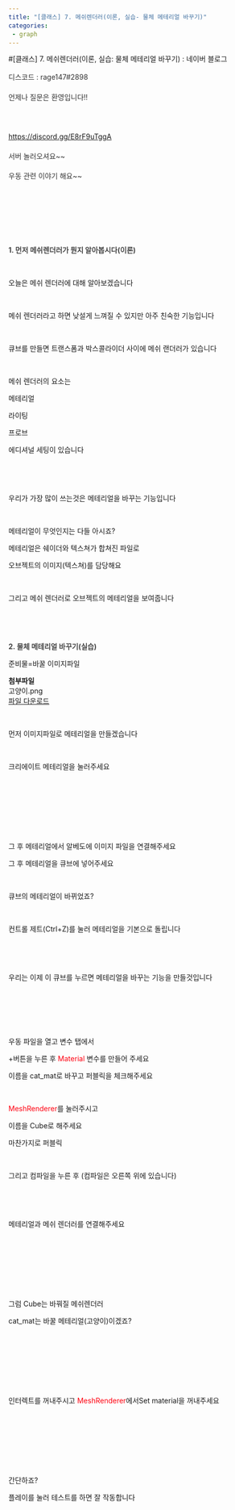 ```yaml
---
title: "[클래스] 7. 메쉬렌더러(이론, 실습- 물체 메테리얼 바꾸기)"
categories:
 - graph
---
```

#[클래스] 7. 메쉬렌더러(이론, 실습: 물체 메테리얼 바꾸기) : 네이버 블로그
<div class="wrap_rabbit pcol2 _param(1) _postViewArea222604964339" id="post-view222604964339">
<!-- Rabbit HTML --><div class="se-viewer se-theme-default" lang="ko-KR">
<!-- SE_DOC_HEADER_END -->
<div class="se-main-container">
<div class="se-component se-text se-l-default" id="SE-1b92cba2-12c3-4734-8e81-ede95ac182d8">
<div class="se-component-content">
<div class="se-section se-section-text se-l-default">
<div class="se-module se-module-text">
<!-- SE-TEXT { --><p class="se-text-paragraph se-text-paragraph-align-left" id="SE-026ed6e2-1025-41cc-bf18-c156fa68451b" style="line-height:1.8;"><span class="se-fs-fs15 se-ff-nanumgothic se-style-unset" id="SE-7ee25f3a-586a-49bc-91f3-8ead3bfbcf89" style="color:#333333;background-color:#ffffff;">디스코드 : rage147#2898</span></p><!-- } SE-TEXT --><!-- SE-TEXT { --><p class="se-text-paragraph se-text-paragraph-align-left" id="SE-714bac13-d2c5-4844-8515-8718148ae581" style="line-height:1.8;"><span class="se-fs-fs15 se-ff-nanumgothic se-style-unset" id="SE-3079d2f0-1765-4667-b3c0-a40b8f6f58fa" style="color:#333333;background-color:#ffffff;">언제나 질문은 환영입니다!!</span></p><!-- } SE-TEXT --><!-- SE-TEXT { --><p class="se-text-paragraph se-text-paragraph-align-left" id="SE-163aa24f-811b-4412-b7f7-34f2c73c32c4" style="line-height:1.8;"><span class="se-fs-fs15 se-ff-nanumgothic se-style-unset" id="SE-dd685475-84fd-4403-9a56-2fa0099cbf8d" style="color:#333333;background-color:#ffffff;">​</span></p><!-- } SE-TEXT --><!-- SE-TEXT { --><p class="se-text-paragraph se-text-paragraph-align-left" id="SE-f831c384-9a2d-4ca8-8cd3-bd06a78700b5" style="line-height:1.8;"><span class="se-fs-fs15 se-ff-nanumgothic se-style-unset" id="SE-fb396d85-4050-4e95-af86-3192042d6301" style="color:#608cba;background-color:#ffffff;"><a class="se-link" href="https://discord.gg/E8rF9uTggA" target="_blank"><u>https://discord.gg/E8rF9uTggA</u></a></span></p><!-- } SE-TEXT --><!-- SE-TEXT { --><p class="se-text-paragraph se-text-paragraph-align-left" id="SE-dfe38eee-a0ad-4ae0-b2c6-12566ce8575b" style="line-height:1.8;"><span class="se-fs-fs15 se-ff-nanumgothic se-style-unset" id="SE-3be981e0-d031-4152-bd78-b1a69f3fb74c" style="color:#333333;background-color:#ffffff;">서버 놀러오셔요~~</span></p><!-- } SE-TEXT --><!-- SE-TEXT { --><p class="se-text-paragraph se-text-paragraph-align-left" id="SE-8bcc14d8-0c2e-48ff-acac-b6bb04d09eb0" style="line-height:1.8;"><span class="se-fs-fs15 se-ff-nanumgothic se-style-unset" id="SE-db181ba3-4c0f-4665-8082-c978b70541da" style="color:#333333;background-color:#ffffff;">우동 관련 이야기 해요~~</span></p><!-- } SE-TEXT --><!-- SE-TEXT { --><p class="se-text-paragraph se-text-paragraph-align-left" id="SE-1a69d64b-dac3-4b17-800d-95972ff98c20" style="line-height:1.8;"><span class="se-fs-fs15 se-ff-nanumgothic se-style-unset" id="SE-707f7c2e-32a2-4364-8acd-b469d59d4fc8" style="color:#333333;">​</span></p><!-- } SE-TEXT --><!-- SE-TEXT { --><p class="se-text-paragraph se-text-paragraph-align-left" id="SE-55681369-f149-4fb2-9ec4-78313d1dff65" style="line-height:1.8;"><span class="se-fs-fs15 se-ff-nanumgothic se-style-unset" id="SE-d1890f6a-62f7-43ad-b0af-c5d723d9e9dd" style="color:#333333;">​</span></p><!-- } SE-TEXT --><!-- SE-TEXT { --><p class="se-text-paragraph se-text-paragraph-align-" id="SE-50a448f0-be25-4434-a3e0-3413028ef7c9" style=""><span class="se-fs- se-ff-" id="SE-71b1f38a-49a7-4ce0-888d-6d71cae93d2c" style="">​</span></p><!-- } SE-TEXT --><!-- SE-TEXT { --><p class="se-text-paragraph se-text-paragraph-align-" id="SE-4eba8ff9-1c66-4d32-a6f4-a43ac4a6089a" style=""><span class="se-fs-fs30 se-ff-nanumgothic se-style-unset" id="SE-e2661aec-2dfc-45e7-b3d0-c92f3bbcc888" style="color:#444444;background-color:#ffffff;"><b>1. 먼저 메쉬렌더러가 뭔지 알아봅시다(이론)</b></span></p><!-- } SE-TEXT --><!-- SE-TEXT { --><p class="se-text-paragraph se-text-paragraph-align-" id="SE-df519e35-d0ca-4fec-b1d6-cd39dfd6b7ed" style=""><span class="se-fs- se-ff-" id="SE-b38dbf21-a5d0-4d52-91e2-1e935d581897" style="">​</span></p><!-- } SE-TEXT --><!-- SE-TEXT { --><p class="se-text-paragraph se-text-paragraph-align-" id="SE-e38d15f3-eec4-4baa-8d5b-cc3cc215d3ae" style=""><span class="se-fs- se-ff-" id="SE-0cbd3209-86f1-4c52-b557-d829ef912b8d" style="">오늘은 메쉬 렌더러에 대해 알아보겠습니다</span></p><!-- } SE-TEXT --><!-- SE-TEXT { --><p class="se-text-paragraph se-text-paragraph-align-" id="SE-262bf3d8-1b06-4266-a021-e6a1e7cb8144" style=""><span class="se-fs- se-ff-" id="SE-95ff6fed-1738-4d5a-8fbd-7853207659e4" style="">​</span></p><!-- } SE-TEXT --><!-- SE-TEXT { --><p class="se-text-paragraph se-text-paragraph-align-" id="SE-99f9daff-cfbb-4880-9882-4e25616369bc" style=""><span class="se-fs- se-ff-" id="SE-6f672ded-f059-493d-bf23-de92b929fa79" style="">메쉬 렌더러라고 하면 낮설게 느껴질 수 있지만 아주 친숙한 기능입니다</span></p><!-- } SE-TEXT -->
</div>
</div>
</div>
</div> <div class="se-component se-image se-l-default" id="SE-838957e3-03ed-4fdd-86dc-5ba6b978c8a4">
<div class="se-component-content se-component-content-normal">
<div class="se-section se-section-image se-l-default se-section-align-" style="max-width:463px;">
<div class="se-module se-module-image" style="">
<a class="se-module-image-link __se_image_link __se_link" data-linkdata='{"id" : "SE-838957e3-03ed-4fdd-86dc-5ba6b978c8a4", "src" : "https://postfiles.pstatic.net/MjAyMTEyMjJfMTAx/MDAxNjQwMTY4NjkyNDUy.VJ_N2U1fiekRLe_Sub7eKKzZzNuQc9mwqb-jZ-CEpZUg.XUuzDNnpR51jTRC2gQSEX-osEPQ5HN8zEP04TIpSlncg.PNG.dls32208/image.png", "originalWidth" : "463", "originalHeight" : "618", "linkUse" : "false", "link" : ""}' data-linktype="img" href="#" onclick="return false;" style="">
<img alt="" class="se-image-resource" data-height="618" data-lazy-src="https://postfiles.pstatic.net/MjAyMTEyMjJfMTAx/MDAxNjQwMTY4NjkyNDUy.VJ_N2U1fiekRLe_Sub7eKKzZzNuQc9mwqb-jZ-CEpZUg.XUuzDNnpR51jTRC2gQSEX-osEPQ5HN8zEP04TIpSlncg.PNG.dls32208/image.png?type=w966" data-width="463" src="https://raw.githubusercontent.com/rage147-OwO/rage147-OwO.github.io/master/_images/images/2021-12-26-[클래스] 7. 메쉬렌더러(이론, 실습- 물체 메테리얼 바꾸기)/0.png">
</a>
</div>
</div>
</div>
</div>
<div class="se-component se-text se-l-default" id="SE-b9aac020-d290-4c0e-a2fb-50999cd856f5">
<div class="se-component-content">
<div class="se-section se-section-text se-l-default">
<div class="se-module se-module-text">
<!-- SE-TEXT { --><p class="se-text-paragraph se-text-paragraph-align-" id="SE-8c00db47-7a99-4c97-bc04-4688d0d2a09a" style=""><span class="se-fs- se-ff-" id="SE-87862a15-141e-4ee9-bb11-f4dd0d26fd4c" style="">큐브를 만들면 트랜스폼과 박스콜라이더 사이에 메쉬 랜더러가 있습니다</span></p><!-- } SE-TEXT --><!-- SE-TEXT { --><p class="se-text-paragraph se-text-paragraph-align-" id="SE-4e9095df-baea-4791-ad20-e83f3db7eb4f" style=""><span class="se-fs- se-ff-" id="SE-e349e7a7-5463-4c23-a5e8-9cd4b6497331" style="">​</span></p><!-- } SE-TEXT --><!-- SE-TEXT { --><p class="se-text-paragraph se-text-paragraph-align-" id="SE-a3aaf52c-539a-427c-8d60-bb5882ee9ceb" style=""><span class="se-fs- se-ff-" id="SE-be12d4a9-8e92-4d98-9a8c-c6281a1c0fd9" style="">메쉬 렌더러의 요소는 </span></p><!-- } SE-TEXT --><!-- SE-TEXT { --><p class="se-text-paragraph se-text-paragraph-align-" id="SE-e82a97e3-d898-4d36-b887-33632487d70b" style=""><span class="se-fs- se-ff-" id="SE-76654ef8-6c0b-4092-8eee-b8254d8c988a" style="">메테리얼</span></p><!-- } SE-TEXT --><!-- SE-TEXT { --><p class="se-text-paragraph se-text-paragraph-align-" id="SE-f57aede4-ddf0-474a-940b-60e18a555f2d" style=""><span class="se-fs- se-ff-" id="SE-c917cc18-5100-4196-bda7-250cde4472da" style="">라이팅</span></p><!-- } SE-TEXT --><!-- SE-TEXT { --><p class="se-text-paragraph se-text-paragraph-align-" id="SE-87cbb624-6272-4ef7-b529-1fe4ad0b0605" style=""><span class="se-fs- se-ff-" id="SE-92f400dd-54ab-43a7-9bfe-15016db6c3b5" style="">프로브</span></p><!-- } SE-TEXT --><!-- SE-TEXT { --><p class="se-text-paragraph se-text-paragraph-align-" id="SE-41e76f1c-7f88-4801-aa75-76a87d96b625" style=""><span class="se-fs- se-ff-" id="SE-401eaa4c-db95-4edd-9d34-bfa10b119776" style="">에디셔널 세팅이 있습니다</span></p><!-- } SE-TEXT --><!-- SE-TEXT { --><p class="se-text-paragraph se-text-paragraph-align-" id="SE-ed778fa1-5d7f-47ae-899b-45009e117555" style=""><span class="se-fs- se-ff-" id="SE-11b4e66c-fdee-44ce-92e9-5c7dca7638ff" style="">​</span></p><!-- } SE-TEXT --><!-- SE-TEXT { --><p class="se-text-paragraph se-text-paragraph-align-" id="SE-7bd327b1-2c7d-4362-9921-fa4b518c426c" style=""><span class="se-fs- se-ff-" id="SE-b9653c92-f861-45a8-bec5-5c13c5a0fc73" style="">​</span></p><!-- } SE-TEXT --><!-- SE-TEXT { --><p class="se-text-paragraph se-text-paragraph-align-" id="SE-fcbbc1f5-1aaa-4480-8d42-93a988d1b81b" style=""><span class="se-fs- se-ff-" id="SE-f166d54d-a88b-43eb-9fa4-28efcd672452" style="">우리가 가장 많이 쓰는것은 메테리얼을 바꾸는 기능입니다</span></p><!-- } SE-TEXT --><!-- SE-TEXT { --><p class="se-text-paragraph se-text-paragraph-align-" id="SE-b7c221d1-718b-4ee4-a14e-cf89966ddb07" style=""><span class="se-fs- se-ff-" id="SE-c636616e-cf34-437c-bb11-c58843bfd381" style="">​</span></p><!-- } SE-TEXT --><!-- SE-TEXT { --><p class="se-text-paragraph se-text-paragraph-align-" id="SE-ac129d31-af48-4ac6-bdda-b504511c5d68" style=""><span class="se-fs- se-ff-" id="SE-3d5dc0ba-da5c-4766-ae07-61a339e46691" style="">메테리얼이 무엇인지는 다들 아시죠?</span></p><!-- } SE-TEXT --><!-- SE-TEXT { --><p class="se-text-paragraph se-text-paragraph-align-" id="SE-218dc0af-ff28-4cb8-9f6b-ec80650e946a" style=""><span class="se-fs- se-ff-" id="SE-3eb4ff49-de6b-4393-baa6-a76b98109076" style="">메테리얼은 쉐이더와 텍스쳐가 합쳐진 파일로</span></p><!-- } SE-TEXT --><!-- SE-TEXT { --><p class="se-text-paragraph se-text-paragraph-align-" id="SE-3d1155fa-6abc-415f-8f67-d251891b3ad8" style=""><span class="se-fs- se-ff-" id="SE-6ea4b421-45bf-47b4-9e21-56a0efc08897" style="">오브젝트의 이미지(텍스쳐)를 담당해요</span></p><!-- } SE-TEXT --><!-- SE-TEXT { --><p class="se-text-paragraph se-text-paragraph-align-" id="SE-a4a9c4fe-c88a-4e1f-a141-a54b9c8ac620" style=""><span class="se-fs- se-ff-" id="SE-083a0083-39d0-4a6d-8992-1eeb4515ceb8" style="">​</span></p><!-- } SE-TEXT --><!-- SE-TEXT { --><p class="se-text-paragraph se-text-paragraph-align-" id="SE-fbaec2c3-82b5-4178-9285-a71dc1faafe5" style=""><span class="se-fs- se-ff-" id="SE-83c1e6b6-7fbf-4829-a1d2-ad00856c2329" style="">그리고 메쉬 렌더러로 오브젝트의 메테리얼을 보여줍니다</span></p><!-- } SE-TEXT --><!-- SE-TEXT { --><p class="se-text-paragraph se-text-paragraph-align-" id="SE-9724196d-4871-4a37-872b-978593342fd1" style=""><span class="se-fs- se-ff-" id="SE-8d80c5e3-a68f-4167-8aba-1006d4e24365" style="">​</span></p><!-- } SE-TEXT --><!-- SE-TEXT { --><p class="se-text-paragraph se-text-paragraph-align-" id="SE-f218b399-e1b3-4e81-b6e6-ed99386e02e0" style=""><span class="se-fs- se-ff-" id="SE-df444fc5-203e-44ab-99e1-1f667e7603a6" style="">​</span></p><!-- } SE-TEXT --><!-- SE-TEXT { --><p class="se-text-paragraph se-text-paragraph-align-" id="SE-f3afc82c-ca6e-4459-964c-aac42067072e" style=""><span class="se-fs-fs30 se-ff-nanumgothic se-style-unset" id="SE-df58042d-dc93-4367-b717-bc987c4b0a03" style="color:#444444;background-color:#ffffff;"><b>2. 물체 메테리얼 바꾸기(실습)</b></span></p><!-- } SE-TEXT --><!-- SE-TEXT { --><p class="se-text-paragraph se-text-paragraph-align-" id="SE-743df5e3-e0ef-4444-9957-7451ede69176" style=""><span class="se-fs- se-ff-" id="SE-44868656-d70e-449c-ba63-f89d75938cb1" style="">준비물=바꿀 이미지파일 </span></p><!-- } SE-TEXT -->
</div>
</div>
</div>
</div> <div class="se-component se-file se-l-default" id="SE-63f38bb4-d107-4274-8652-26220531e28d">
<div class="se-component-content">
<div class="se-section se-section-file se-l-default se-section-align-">
<div class="se-module se-module-file">
<span class="se-file-icon"><strong class="se-blind">첨부파일</strong></span>
<div class="se-file-name-container">
<span class="se-file-name">고양이</span><span class="se-file-extension">.png</span>
</div>
<a class="se-file-save-button __se_link" data-linkdata='{"link": "https://blogattach.naver.net/37a22b9888dbd30f23c2a095ab4f3149eabd49ab0a/20211226_266_blogfile/dls32208_1640493492725_fPv7ob_png/%EA%B3%A0%EC%96%91%EC%9D%B4.png"}' data-linktype="file" href="https://blogattach.naver.net/37a22b9888dbd30f23c2a095ab4f3149eabd49ab0a/20211226_266_blogfile/dls32208_1640493492725_fPv7ob_png/%EA%B3%A0%EC%96%91%EC%9D%B4.png" role="button" target="_blank">
<span class="se-blind">파일 다운로드</span>
</a>
</div>
</div>
</div>
<script class="__se_module_data" data-module='{"type":"v2_file", "id" :"SE-63f38bb4-d107-4274-8652-26220531e28d", "data" : { "link": "https://blogattach.naver.net/37a22b9888dbd30f23c2a095ab4f3149eabd49ab0a/20211226_266_blogfile/dls32208_1640493492725_fPv7ob_png/%EA%B3%A0%EC%96%91%EC%9D%B4.png"}}' type="text/data"></script>
</div> <div class="se-component se-text se-l-default" id="SE-0dd25b65-38cc-4495-a504-5aeae3c760fe">
<div class="se-component-content">
<div class="se-section se-section-text se-l-default">
<div class="se-module se-module-text">
<!-- SE-TEXT { --><p class="se-text-paragraph se-text-paragraph-align-" id="SE-0685c059-8226-47ec-9626-ed33dc8e27c6" style=""><span class="se-fs- se-ff-" id="SE-6dd46359-5780-4c83-b1c0-50cf708513dc" style="">​</span></p><!-- } SE-TEXT --><!-- SE-TEXT { --><p class="se-text-paragraph se-text-paragraph-align-" id="SE-627993f8-4b7d-4b10-a053-4131004f3609" style=""><span class="se-fs- se-ff-" id="SE-06660c5f-cccc-467b-8778-7bac19a340c2" style="">먼저 이미지파일로 메테리얼을 만들겠습니다</span></p><!-- } SE-TEXT -->
</div>
</div>
</div>
</div> <div class="se-component se-image se-l-default" id="SE-49d15f8f-ea26-4c57-b99b-38f4700d86c7">
<div class="se-component-content se-component-content-normal">
<div class="se-section se-section-image se-l-default se-section-align-" style="max-width:865px;">
<div class="se-module se-module-image" style="">
<a class="se-module-image-link __se_image_link __se_link" data-linkdata='{"id" : "SE-49d15f8f-ea26-4c57-b99b-38f4700d86c7", "src" : "https://postfiles.pstatic.net/MjAyMTEyMjZfMTM3/MDAxNjQwNDQ3MjI1NTk2.RMRWl9Iiw366dT4K_bocaFH1uMw0uwGTrFVRxqPlKgwg.MqndsDUq9iz4lQZ8NltUgXwSEEjjRbVfOBQROoqG3EQg.PNG.dls32208/image.png", "originalWidth" : "865", "originalHeight" : "867", "linkUse" : "false", "link" : ""}' data-linktype="img" href="#" onclick="return false;" style="">
<img alt="" class="se-image-resource" data-height="867" data-lazy-src="https://postfiles.pstatic.net/MjAyMTEyMjZfMTM3/MDAxNjQwNDQ3MjI1NTk2.RMRWl9Iiw366dT4K_bocaFH1uMw0uwGTrFVRxqPlKgwg.MqndsDUq9iz4lQZ8NltUgXwSEEjjRbVfOBQROoqG3EQg.PNG.dls32208/image.png?type=w966" data-width="865" src="https://raw.githubusercontent.com/rage147-OwO/rage147-OwO.github.io/master/_images/images/2021-12-26-[클래스] 7. 메쉬렌더러(이론, 실습- 물체 메테리얼 바꾸기)/1.png">
</a>
</div>
</div>
</div>
</div>
<div class="se-component se-text se-l-default" id="SE-291731bf-c5ee-4037-8b32-cbdbe5ebfb7d">
<div class="se-component-content">
<div class="se-section se-section-text se-l-default">
<div class="se-module se-module-text">
<!-- SE-TEXT { --><p class="se-text-paragraph se-text-paragraph-align-" id="SE-a9fca91c-d7fe-4b79-a79d-2b7cc4e0f5c1" style=""><span class="se-fs- se-ff-" id="SE-8ef9ea27-19e0-487c-9a50-7a7538a827d6" style="">크리에이트 메테리얼을 눌러주세요</span></p><!-- } SE-TEXT --><!-- SE-TEXT { --><p class="se-text-paragraph se-text-paragraph-align-" id="SE-00349d1a-87c1-476a-8af0-7b4a9756d765" style=""><span class="se-fs- se-ff-" id="SE-f80243d1-c390-4ee0-b021-f27b036eb208" style="">​</span></p><!-- } SE-TEXT --><!-- SE-TEXT { --><p class="se-text-paragraph se-text-paragraph-align-" id="SE-d63ea9c9-ef31-4a24-a688-051b605e937a" style=""><span class="se-fs- se-ff-" id="SE-37aae5f5-631e-4a6e-8728-17a8c9cedcaa" style="">​</span></p><!-- } SE-TEXT --><!-- SE-TEXT { --><p class="se-text-paragraph se-text-paragraph-align-" id="SE-f0b09099-c976-4559-b8e9-5ab5ba9b200d" style=""><span class="se-fs- se-ff-" id="SE-90b86b65-1ebf-486f-b0a6-d587708a7102" style="">​</span></p><!-- } SE-TEXT -->
</div>
</div>
</div>
</div> <div class="se-component se-image se-l-default" id="SE-4ae0d147-6dbc-4af5-b6ce-fb63be18d604">
<div class="se-component-content se-component-content-fit">
<div class="se-section se-section-image se-l-default se-section-align-">
<div class="se-module se-module-image" style="">
<a class="se-module-image-link __se_image_link __se_link" data-linkdata='{"id" : "SE-4ae0d147-6dbc-4af5-b6ce-fb63be18d604", "src" : "https://postfiles.pstatic.net/MjAyMTEyMjZfMTEy/MDAxNjQwNDQ3MzAxMTQz.5ooml1Ep-d_yoZX-LCniEglUjJm7MdJ5xMb5cma83hcg.PqsDDgO8puvO0mcRsMDulpdcBx4vKRjwJtEmFwiv65wg.PNG.dls32208/image.png", "originalWidth" : "1533", "originalHeight" : "954", "linkUse" : "false", "link" : ""}' data-linktype="img" href="#" onclick="return false;" style="">
<img alt="" class="se-image-resource" data-height="551" data-lazy-src="https://postfiles.pstatic.net/MjAyMTEyMjZfMTEy/MDAxNjQwNDQ3MzAxMTQz.5ooml1Ep-d_yoZX-LCniEglUjJm7MdJ5xMb5cma83hcg.PqsDDgO8puvO0mcRsMDulpdcBx4vKRjwJtEmFwiv65wg.PNG.dls32208/image.png?type=w966" data-width="886" src="https://raw.githubusercontent.com/rage147-OwO/rage147-OwO.github.io/master/_images/images/2021-12-26-[클래스] 7. 메쉬렌더러(이론, 실습- 물체 메테리얼 바꾸기)/2.png">
</a>
</div>
</div>
</div>
</div>
<div class="se-component se-text se-l-default" id="SE-d56cdc31-8334-4ebd-886d-450a6c04ce32">
<div class="se-component-content">
<div class="se-section se-section-text se-l-default">
<div class="se-module se-module-text">
<!-- SE-TEXT { --><p class="se-text-paragraph se-text-paragraph-align-" id="SE-5f66c3a7-dea8-409e-ab12-480483b2644c" style=""><span class="se-fs- se-ff-" id="SE-3bc3d5d0-ea8d-458e-9615-178dc4f22472" style="">그 후 메테리얼에서 알베도에 이미지 파일을 연결해주세요</span></p><!-- } SE-TEXT --><!-- SE-TEXT { --><p class="se-text-paragraph se-text-paragraph-align-" id="SE-87d4967f-ff84-4481-ab13-e919ee5b9157" style=""><span class="se-fs- se-ff-" id="SE-d52d37db-c4df-4439-8c66-28f3ad14ce92" style="">그 후 메테리얼을 큐브에 넣어주세요</span></p><!-- } SE-TEXT --><!-- SE-TEXT { --><p class="se-text-paragraph se-text-paragraph-align-" id="SE-a9eb83be-2ee0-449c-8243-c1c48f410507" style=""><span class="se-fs- se-ff-" id="SE-44f9396e-2f77-47f2-abfb-b932ca9e7206" style="">​</span></p><!-- } SE-TEXT --><!-- SE-TEXT { --><p class="se-text-paragraph se-text-paragraph-align-" id="SE-913ec3f7-b644-49b8-9be2-e25583bc1edb" style=""><span class="se-fs- se-ff-" id="SE-9eb4e6d3-8d67-497c-963c-04a8acb12fe1" style="">큐브의 메테리얼이 바뀌었죠?</span></p><!-- } SE-TEXT --><!-- SE-TEXT { --><p class="se-text-paragraph se-text-paragraph-align-" id="SE-827bf682-6f5c-4c77-87ce-9881f39c4a31" style=""><span class="se-fs- se-ff-" id="SE-53227294-d43e-49d2-a462-cb39ef30a558" style="">​</span></p><!-- } SE-TEXT --><!-- SE-TEXT { --><p class="se-text-paragraph se-text-paragraph-align-" id="SE-96c22b41-68cc-4911-a185-38c237d0fc51" style=""><span class="se-fs- se-ff-" id="SE-f32c522f-822d-40ba-baf6-43af5da2a44b" style="">컨트롤 제트(Ctrl+Z)를 눌러 메테리얼을 기본으로 돌립니다</span></p><!-- } SE-TEXT --><!-- SE-TEXT { --><p class="se-text-paragraph se-text-paragraph-align-" id="SE-81fae70f-4c04-4047-b005-24c579e73216" style=""><span class="se-fs- se-ff-" id="SE-33bf86a8-ad40-4e77-9c48-5f3807cfca2a" style="">​</span></p><!-- } SE-TEXT -->
</div>
</div>
</div>
</div> <div class="se-component se-image se-l-default" id="SE-c9f39010-5b68-4e06-a95e-71ddde05e86f">
<div class="se-component-content se-component-content-fit">
<div class="se-section se-section-image se-l-default se-section-align-">
<div class="se-module se-module-image" style="">
<a class="se-module-image-link __se_image_link __se_link" data-linkdata='{"id" : "SE-c9f39010-5b68-4e06-a95e-71ddde05e86f", "src" : "https://postfiles.pstatic.net/MjAyMTEyMjZfMjk5/MDAxNjQwNDQ3NTQwNjkx.hHR1p6dlJtBWS_pIovBghA1wImXiy8exQIURnoEe1dYg.C21Rc8-pPF8PY43pcQzCxYSBX8axX2RrZYZb06ntSlwg.PNG.dls32208/image.png", "originalWidth" : "1626", "originalHeight" : "951", "linkUse" : "false", "link" : ""}' data-linktype="img" href="#" onclick="return false;" style="">
<img alt="" class="se-image-resource" data-height="518" data-lazy-src="https://postfiles.pstatic.net/MjAyMTEyMjZfMjk5/MDAxNjQwNDQ3NTQwNjkx.hHR1p6dlJtBWS_pIovBghA1wImXiy8exQIURnoEe1dYg.C21Rc8-pPF8PY43pcQzCxYSBX8axX2RrZYZb06ntSlwg.PNG.dls32208/image.png?type=w966" data-width="886" src="https://raw.githubusercontent.com/rage147-OwO/rage147-OwO.github.io/master/_images/images/2021-12-26-[클래스] 7. 메쉬렌더러(이론, 실습- 물체 메테리얼 바꾸기)/3.png">
</a>
</div>
</div>
</div>
</div>
<div class="se-component se-text se-l-default" id="SE-7a4fa230-a6f8-4e23-aeff-8eac8718c3b6">
<div class="se-component-content">
<div class="se-section se-section-text se-l-default">
<div class="se-module se-module-text">
<!-- SE-TEXT { --><p class="se-text-paragraph se-text-paragraph-align-" id="SE-c4a0ae06-6a96-48cc-9b44-212d6083becd" style=""><span class="se-fs- se-ff-" id="SE-860547e8-d323-4e28-a4a7-8ab8237bd0d5" style="">우리는 이제 이 큐브를 누르면 메테리얼을 바꾸는 기능을 만들것입니다</span></p><!-- } SE-TEXT --><!-- SE-TEXT { --><p class="se-text-paragraph se-text-paragraph-align-" id="SE-0997dc72-dc6f-42be-9769-e1039d61f352" style=""><span class="se-fs- se-ff-" id="SE-0ec523a8-3e60-4024-8d45-43a78df890af" style="">​</span></p><!-- } SE-TEXT --><!-- SE-TEXT { --><p class="se-text-paragraph se-text-paragraph-align-" id="SE-1dc98d74-9b5e-40e0-8680-140ad9d8f770" style=""><span class="se-fs- se-ff-" id="SE-f34224a6-4466-4574-8969-296027050fdb" style="">​</span></p><!-- } SE-TEXT -->
</div>
</div>
</div>
</div> <div class="se-component se-image se-l-default" id="SE-c54eaffa-d792-4848-bb84-465c40f15956">
<div class="se-component-content se-component-content-normal">
<div class="se-section se-section-image se-l-default se-section-align-" style="max-width:265px;">
<div class="se-module se-module-image" style="">
<a class="se-module-image-link __se_image_link __se_link" data-linkdata='{"id" : "SE-c54eaffa-d792-4848-bb84-465c40f15956", "src" : "https://postfiles.pstatic.net/MjAyMTEyMjZfMTY1/MDAxNjQwNDk1NDM0NTMz.hUD2q61XwCeXZtTab1bF3QeDHCm5bKfw7MU9NxUPa7og.khXjl70Z0EbRx9L-vphyPD8AlX4ssVGVuh63y5bE9nkg.PNG.dls32208/image.png", "originalWidth" : "265", "originalHeight" : "374", "linkUse" : "false", "link" : ""}' data-linktype="img" href="#" onclick="return false;" style="">
<img alt="" class="se-image-resource" data-height="374" data-lazy-src="https://postfiles.pstatic.net/MjAyMTEyMjZfMTY1/MDAxNjQwNDk1NDM0NTMz.hUD2q61XwCeXZtTab1bF3QeDHCm5bKfw7MU9NxUPa7og.khXjl70Z0EbRx9L-vphyPD8AlX4ssVGVuh63y5bE9nkg.PNG.dls32208/image.png?type=w966" data-width="265" src="https://raw.githubusercontent.com/rage147-OwO/rage147-OwO.github.io/master/_images/images/2021-12-26-[클래스] 7. 메쉬렌더러(이론, 실습- 물체 메테리얼 바꾸기)/4.png"/>
</a>
</div>
</div>
</div>
</div>
<div class="se-component se-text se-l-default" id="SE-39b6cdcb-825e-4ae2-9bd2-dfa08dfe84d7">
<div class="se-component-content">
<div class="se-section se-section-text se-l-default">
<div class="se-module se-module-text">
<!-- SE-TEXT { --><p class="se-text-paragraph se-text-paragraph-align-" id="SE-1a68a549-fff3-4590-ac36-5267de3afea7" style=""><span class="se-fs- se-ff-" id="SE-de13322e-844b-4f50-be02-9b7c26ec24cf" style="">우동 파일을 열고 변수 탭에서</span></p><!-- } SE-TEXT --><!-- SE-TEXT { --><p class="se-text-paragraph se-text-paragraph-align-" id="SE-8260d271-154f-4988-b235-67487687fc40" style=""><span class="se-fs- se-ff-" id="SE-705ecc05-a7a1-4c61-8952-50fb3fc65089" style="">+버튼을 누른 후 </span><span class="se-fs- se-ff-" id="SE-2552525e-7897-4538-824b-8985bed4f109" style="color:#ff0010;">Material </span><span class="se-fs- se-ff-" id="SE-f1cc9604-5e19-4dfa-abe9-03f66263c356" style="color:#ff0010;">​</span><span class="se-fs- se-ff-" id="SE-0342519d-2f09-4386-8255-add3b68e457d" style="color:#ff0010;">​</span><span class="se-fs- se-ff-" id="SE-01dd5a5b-1da3-49d4-9c5e-6fdc2c734e44" style="">변수를 만들어 주세요</span></p><!-- } SE-TEXT --><!-- SE-TEXT { --><p class="se-text-paragraph se-text-paragraph-align-" id="SE-6727b43c-fc49-45fd-8473-1b3af4e3c95c" style=""><span class="se-fs- se-ff-" id="SE-98802540-f94c-43c8-9209-8be304ac8ea8" style="">이름을 cat_mat로 바꾸고 퍼블릭을 체크해주세요</span></p><!-- } SE-TEXT --><!-- SE-TEXT { --><p class="se-text-paragraph se-text-paragraph-align-" id="SE-f87748a9-ebbd-4649-b852-97a3c0769738" style=""><span class="se-fs- se-ff-" id="SE-f18ccfa3-3c0e-4324-b588-1d4be5d763a3" style="">​</span></p><!-- } SE-TEXT --><!-- SE-TEXT { --><p class="se-text-paragraph se-text-paragraph-align-" id="SE-75d974f2-e632-4c8c-84b7-4d57d611268a" style=""><span class="se-fs- se-ff-" id="SE-cfd55a05-20c6-4c8f-99e1-4c7d8f2fa2f5" style="color:#ff0010;">MeshRenderer</span><span class="se-fs- se-ff-" id="SE-557fdd37-37cc-4016-bd2b-7db74bb9e072" style="">를 눌러주시고</span></p><!-- } SE-TEXT --><!-- SE-TEXT { --><p class="se-text-paragraph se-text-paragraph-align-" id="SE-888e7480-91c0-41d0-a6e2-18578d8d9898" style=""><span class="se-fs- se-ff-" id="SE-bfa402de-a371-4fb3-ba6d-0cb420cf1eef" style="">이름을 Cube로 해주세요</span></p><!-- } SE-TEXT --><!-- SE-TEXT { --><p class="se-text-paragraph se-text-paragraph-align-" id="SE-2f5326ab-edcc-4ff5-9696-6b4e034b0a1d" style=""><span class="se-fs- se-ff-" id="SE-6173f343-5a1c-4897-9c41-ec4ee804eea2" style="">마찬가지로 퍼블릭</span></p><!-- } SE-TEXT --><!-- SE-TEXT { --><p class="se-text-paragraph se-text-paragraph-align-" id="SE-17bd8e01-575b-4a17-806a-3c835505a81c" style=""><span class="se-fs- se-ff-" id="SE-c6a42b86-7f9d-499b-960c-fdd171611da8" style="">​</span></p><!-- } SE-TEXT --><!-- SE-TEXT { --><p class="se-text-paragraph se-text-paragraph-align-" id="SE-017d7565-fd25-4d24-9aaa-0aa896bee599" style=""><span class="se-fs- se-ff-" id="SE-ca7e7b21-e2e5-49d6-ad8c-d472aef60027" style="">그리고 컴파일을 누른 후 (컴파일은 오른쪽 위에 있습니다)</span></p><!-- } SE-TEXT --><!-- SE-TEXT { --><p class="se-text-paragraph se-text-paragraph-align-" id="SE-af3c51c9-13f8-4599-9939-b8ca8fbd3b8f" style=""><span class="se-fs- se-ff-" id="SE-93e8317a-4810-4ae7-b441-0d1a6d662c46" style="">​</span></p><!-- } SE-TEXT -->
</div>
</div>
</div>
</div> <div class="se-component se-image se-l-default" id="SE-aa2ec803-afdc-43ac-97c8-119bdda70ed7">
<div class="se-component-content se-component-content-fit">
<div class="se-section se-section-image se-l-default se-section-align-">
<div class="se-module se-module-image" style="">
<a class="se-module-image-link __se_image_link __se_link" data-linkdata='{"id" : "SE-aa2ec803-afdc-43ac-97c8-119bdda70ed7", "src" : "https://postfiles.pstatic.net/MjAyMTEyMjZfMjky/MDAxNjQwNDk1NTM1NjM4.MWb-SWpLtwa9LL0ioc7YParmrTCOQyeCli2E6NccYIUg.EWcwYjRzc5FYtNzjBlvQiA4ndgCSj-kXKyxDdjZrOIAg.PNG.dls32208/image.png", "originalWidth" : "1810", "originalHeight" : "813", "linkUse" : "false", "link" : ""}' data-linktype="img" href="#" onclick="return false;" style="">
<img alt="" class="se-image-resource" data-height="397" data-lazy-src="https://postfiles.pstatic.net/MjAyMTEyMjZfMjky/MDAxNjQwNDk1NTM1NjM4.MWb-SWpLtwa9LL0ioc7YParmrTCOQyeCli2E6NccYIUg.EWcwYjRzc5FYtNzjBlvQiA4ndgCSj-kXKyxDdjZrOIAg.PNG.dls32208/image.png?type=w966" data-width="886" src="https://raw.githubusercontent.com/rage147-OwO/rage147-OwO.github.io/master/_images/images/2021-12-26-[클래스] 7. 메쉬렌더러(이론, 실습- 물체 메테리얼 바꾸기)/5.png"/>
</a>
</div>
</div>
</div>
</div>
<div class="se-component se-text se-l-default" id="SE-1ff7414c-8c30-4eaa-ae85-64e6edb59406">
<div class="se-component-content">
<div class="se-section se-section-text se-l-default">
<div class="se-module se-module-text">
<!-- SE-TEXT { --><p class="se-text-paragraph se-text-paragraph-align-" id="SE-727bdf11-cec0-4f29-a211-479532019390" style=""><span class="se-fs- se-ff-" id="SE-0f0dc82a-383e-41ad-b3c9-c292312cb93c" style="">메테리얼과 메쉬 렌더러를 연결해주세요</span></p><!-- } SE-TEXT --><!-- SE-TEXT { --><p class="se-text-paragraph se-text-paragraph-align-" id="SE-4c24e4d4-47d2-48e9-816f-2ce746fe2a9c" style=""><span class="se-fs- se-ff-" id="SE-07ba5228-96a0-457f-a338-71aa7cb56ca2" style="">​</span></p><!-- } SE-TEXT --><!-- SE-TEXT { --><p class="se-text-paragraph se-text-paragraph-align-" id="SE-5dcb5fbe-44c5-40c1-921e-72e62677cc60" style=""><span class="se-fs- se-ff-" id="SE-e725cf70-49ab-4e38-b9c2-321781f47698" style="">​</span></p><!-- } SE-TEXT --><!-- SE-TEXT { --><p class="se-text-paragraph se-text-paragraph-align-" id="SE-09777757-9e08-44af-8f97-a5ad06c0a5b3" style=""><span class="se-fs- se-ff-" id="SE-a8d3ab7b-4ef2-4d71-9874-02cd6a70c87b" style="">​</span></p><!-- } SE-TEXT -->
</div>
</div>
</div>
</div> <div class="se-component se-image se-l-default" id="SE-3bfff3dc-ca86-4be1-9404-655e5d2abe9a">
<div class="se-component-content se-component-content-normal">
<div class="se-section se-section-image se-l-default se-section-align-" style="max-width:413px;">
<div class="se-module se-module-image" style="">
<a class="se-module-image-link __se_image_link __se_link" data-linkdata='{"id" : "SE-3bfff3dc-ca86-4be1-9404-655e5d2abe9a", "src" : "https://postfiles.pstatic.net/MjAyMTEyMjZfMjE0/MDAxNjQwNDk1MTA4OTU4.R2aqRtbBn_RaGqrNtaDc2YzvkRSkFuaXEiEmJEftk3gg.VBsipuqu7ZbI_6qrd_Yknq7sPtHeY3v48BfAOiCL5f8g.PNG.dls32208/image.png", "originalWidth" : "413", "originalHeight" : "145", "linkUse" : "false", "link" : ""}' data-linktype="img" href="#" onclick="return false;" style="">
<img alt="" class="se-image-resource" data-height="145" data-lazy-src="https://postfiles.pstatic.net/MjAyMTEyMjZfMjE0/MDAxNjQwNDk1MTA4OTU4.R2aqRtbBn_RaGqrNtaDc2YzvkRSkFuaXEiEmJEftk3gg.VBsipuqu7ZbI_6qrd_Yknq7sPtHeY3v48BfAOiCL5f8g.PNG.dls32208/image.png?type=w966" data-width="413" src="https://raw.githubusercontent.com/rage147-OwO/rage147-OwO.github.io/master/_images/images/2021-12-26-[클래스] 7. 메쉬렌더러(이론, 실습- 물체 메테리얼 바꾸기)/6.png"/>
</a>
</div>
</div>
</div>
</div>
<div class="se-component se-text se-l-default" id="SE-73ea876b-e8c4-4512-91d9-3fd38e6201bb">
<div class="se-component-content">
<div class="se-section se-section-text se-l-default">
<div class="se-module se-module-text">
<!-- SE-TEXT { --><p class="se-text-paragraph se-text-paragraph-align-" id="SE-32f9ed43-e4e4-4ac6-a635-a256b6ea7f48" style=""><span class="se-fs- se-ff-" id="SE-bd181474-aeb9-48c8-adb9-6ffb0adcbafc" style="">그럼 Cube는 바꿔질 메쉬렌더러</span></p><!-- } SE-TEXT --><!-- SE-TEXT { --><p class="se-text-paragraph se-text-paragraph-align-" id="SE-9af3b222-bebc-476e-ba70-b1fa151db6b7" style=""><span class="se-fs- se-ff-" id="SE-f420310b-07b5-4e4c-b764-150c7cdfe2d6" style="">cat_mat는 바꿀 메테리얼(고양이)이겠죠?</span></p><!-- } SE-TEXT --><!-- SE-TEXT { --><p class="se-text-paragraph se-text-paragraph-align-" id="SE-84ae77a7-a097-47c6-8626-7fab0bb09e77" style=""><span class="se-fs- se-ff-" id="SE-e1f37655-691e-4f54-931a-8659c53c2d95" style="">​</span></p><!-- } SE-TEXT --><!-- SE-TEXT { --><p class="se-text-paragraph se-text-paragraph-align-" id="SE-83d6aa30-e137-4cc1-aef4-61580b7a79f3" style=""><span class="se-fs- se-ff-" id="SE-dd3fabc5-731f-4d21-8879-98cc0f15e9db" style="">​</span></p><!-- } SE-TEXT --><!-- SE-TEXT { --><p class="se-text-paragraph se-text-paragraph-align-" id="SE-4b05cb9d-9503-4983-841c-77a5c7af5f2b" style=""><span class="se-fs- se-ff-" id="SE-6ed28323-6b57-4062-81e4-b3d566f02c65" style="">​</span></p><!-- } SE-TEXT -->
</div>
</div>
</div>
</div> <div class="se-component se-image se-l-default" id="SE-eda20ea1-552b-40ac-8bdd-5648845a527c">
<div class="se-component-content se-component-content-normal">
<div class="se-section se-section-image se-l-default se-section-align-" style="max-width:523px;">
<div class="se-module se-module-image" style="">
<a class="se-module-image-link __se_image_link __se_link" data-linkdata='{"id" : "SE-eda20ea1-552b-40ac-8bdd-5648845a527c", "src" : "https://postfiles.pstatic.net/MjAyMTEyMjZfMjUw/MDAxNjQwNDk1MzIyMjIw.kCtJhe3A6fLGh3Ro5H-JEyz4f9EBQD9eQRyEq9jEYHMg.Hm9hlhLTfkofxUirPbzeAVdaWJ6qA6Yzao0Zc392hKUg.PNG.dls32208/image.png", "originalWidth" : "523", "originalHeight" : "266", "linkUse" : "false", "link" : ""}' data-linktype="img" href="#" onclick="return false;" style="">
<img alt="" class="se-image-resource" data-height="266" data-lazy-src="https://postfiles.pstatic.net/MjAyMTEyMjZfMjUw/MDAxNjQwNDk1MzIyMjIw.kCtJhe3A6fLGh3Ro5H-JEyz4f9EBQD9eQRyEq9jEYHMg.Hm9hlhLTfkofxUirPbzeAVdaWJ6qA6Yzao0Zc392hKUg.PNG.dls32208/image.png?type=w966" data-width="523" src="https://raw.githubusercontent.com/rage147-OwO/rage147-OwO.github.io/master/_images/images/2021-12-26-[클래스] 7. 메쉬렌더러(이론, 실습- 물체 메테리얼 바꾸기)/7.png"/>
</a>
</div>
</div>
</div>
</div>
<div class="se-component se-text se-l-default" id="SE-850c18ec-c902-4233-bd40-d6afe5f9f7f3">
<div class="se-component-content">
<div class="se-section se-section-text se-l-default">
<div class="se-module se-module-text">
<!-- SE-TEXT { --><p class="se-text-paragraph se-text-paragraph-align-" id="SE-a396b050-60de-41ed-a412-4411e983111c" style=""><span class="se-fs- se-ff-" id="SE-1f225c4e-a537-43ab-a615-8e68e1c68238" style="">인터렉트를 꺼내주시고 </span><span class="se-fs- se-ff-" id="SE-02d46cfc-c044-4983-89bc-d7c10a496215" style="color:#ff0010;">MeshRenderer</span><span class="se-fs- se-ff-" id="SE-c0a7819f-9b69-43cb-b2c7-d34c972ef524" style="">에서Set material을 꺼내주세요</span></p><!-- } SE-TEXT --><!-- SE-TEXT { --><p class="se-text-paragraph se-text-paragraph-align-" id="SE-3ca15691-c162-45e3-b416-e0762945d097" style=""><span class="se-fs- se-ff-" id="SE-4bbe5212-2340-49e5-8852-6f4780c7211a" style="">​</span></p><!-- } SE-TEXT --><!-- SE-TEXT { --><p class="se-text-paragraph se-text-paragraph-align-" id="SE-19aec640-6ba4-4c12-9ebb-b4f7074377ec" style=""><span class="se-fs- se-ff-" id="SE-0633393c-92f4-47d4-8bd9-ef34b68c02e2" style="">​</span></p><!-- } SE-TEXT -->
</div>
</div>
</div>
</div> <div class="se-component se-image se-l-default" id="SE-b68c173f-9cf7-4ab7-b838-43bbeabc9488">
<div class="se-component-content se-component-content-normal">
<div class="se-section se-section-image se-l-default se-section-align-" style="max-width:549px;">
<div class="se-module se-module-image" style="">
<a class="se-module-image-link __se_image_link __se_link" data-linkdata='{"id" : "SE-b68c173f-9cf7-4ab7-b838-43bbeabc9488", "src" : "https://postfiles.pstatic.net/MjAyMTEyMjZfNzUg/MDAxNjQwNDk1NjE5MDgx._5_4JqjjT5QL_Q5sv_rVGBbhyJAQapY3QWb0WFmc7OIg.ODFKyOBKP6fVTtSbrL7xl2h499WSk7UMI_XA7AD63-kg.PNG.dls32208/image.png", "originalWidth" : "549", "originalHeight" : "350", "linkUse" : "false", "link" : ""}' data-linktype="img" href="#" onclick="return false;" style="">
<img alt="" class="se-image-resource" data-height="350" data-lazy-src="https://postfiles.pstatic.net/MjAyMTEyMjZfNzUg/MDAxNjQwNDk1NjE5MDgx._5_4JqjjT5QL_Q5sv_rVGBbhyJAQapY3QWb0WFmc7OIg.ODFKyOBKP6fVTtSbrL7xl2h499WSk7UMI_XA7AD63-kg.PNG.dls32208/image.png?type=w966" data-width="549" src="https://raw.githubusercontent.com/rage147-OwO/rage147-OwO.github.io/master/_images/images/2021-12-26-[클래스] 7. 메쉬렌더러(이론, 실습- 물체 메테리얼 바꾸기)/8.png"/>
</a>
</div>
</div>
</div>
</div>
<div class="se-component se-text se-l-default" id="SE-e417b040-39ec-4abe-b129-cbb932244c56">
<div class="se-component-content">
<div class="se-section se-section-text se-l-default">
<div class="se-module se-module-text">
<!-- SE-TEXT { --><p class="se-text-paragraph se-text-paragraph-align-" id="SE-13f8dfd7-353f-4358-a284-50bf8075d11d" style=""><span class="se-fs- se-ff-" id="SE-36721765-4bde-4ecb-92de-3b0b61f7d757" style="">​</span></p><!-- } SE-TEXT --><!-- SE-TEXT { --><p class="se-text-paragraph se-text-paragraph-align-" id="SE-165aeebf-a17f-4fdb-9666-1bb8de7e6104" style=""><span class="se-fs- se-ff-" id="SE-a50aa902-ed0c-4d27-9b51-3470abcfa402" style="">간단하죠?</span></p><!-- } SE-TEXT --><!-- SE-TEXT { --><p class="se-text-paragraph se-text-paragraph-align-" id="SE-758272a4-d8b0-4ec5-8e16-5ed05cff5a5b" style=""><span class="se-fs- se-ff-" id="SE-3fd89c5f-cd3f-4b3a-8698-13ab6d96394e" style="">플레이를 눌러 테스트를 하면 잘 작동합니다</span></p><!-- } SE-TEXT --><!-- SE-TEXT { --><p class="se-text-paragraph se-text-paragraph-align-" id="SE-7e9adc61-7aa6-44f6-b19a-be42c7f8a706" style=""><span class="se-fs- se-ff-" id="SE-b0887396-ed22-4499-be29-d6608c23b023" style="">​</span></p><!-- } SE-TEXT -->
</div>
</div>
</div>
</div> <div class="se-component se-image se-l-default" id="SE-cf77d192-0ace-4bf2-b0ba-d50497402d81">
<div class="se-component-content se-component-content-normal">
<div class="se-section se-section-image se-l-default se-section-align-" style="max-width:817px;">
<div class="se-module se-module-image" style="">
<a class="se-module-image-link __se_image_link __se_link" data-linkdata='{"id" : "SE-cf77d192-0ace-4bf2-b0ba-d50497402d81", "src" : "https://postfiles.pstatic.net/MjAyMTEyMjZfMTg5/MDAxNjQwNDk2OTY1MTg1.JLplDwuoqN-qnW5ECB9dNN9ll--43F-53d_XNvvsTPwg.erX7JTHaSsL2kmYxkGn6eOWsZMVxjMtl1sRPASeasygg.PNG.dls32208/image.png", "originalWidth" : "817", "originalHeight" : "745", "linkUse" : "false", "link" : ""}' data-linktype="img" href="#" onclick="return false;" style="">
<img alt="" class="se-image-resource" data-height="745" data-lazy-src="https://postfiles.pstatic.net/MjAyMTEyMjZfMTg5/MDAxNjQwNDk2OTY1MTg1.JLplDwuoqN-qnW5ECB9dNN9ll--43F-53d_XNvvsTPwg.erX7JTHaSsL2kmYxkGn6eOWsZMVxjMtl1sRPASeasygg.PNG.dls32208/image.png?type=w966" data-width="817" src="https://raw.githubusercontent.com/rage147-OwO/rage147-OwO.github.io/master/_images/images/2021-12-26-[클래스] 7. 메쉬렌더러(이론, 실습- 물체 메테리얼 바꾸기)/9.png"/>
</a>
</div>
</div>
</div>
</div>
<div class="se-component se-text se-l-default" id="SE-bcde2d57-da13-4e50-a99d-e034c54e8435">
<div class="se-component-content">
<div class="se-section se-section-text se-l-default">
<div class="se-module se-module-text">
<!-- SE-TEXT { --><p class="se-text-paragraph se-text-paragraph-align-" id="SE-6c918b9d-934f-47fa-b724-e986c71ce5e0" style=""><span class="se-fs- se-ff-" id="SE-34430968-5e5f-44d6-8fde-c8f39ed9af5d" style="">​</span></p><!-- } SE-TEXT --><!-- SE-TEXT { --><p class="se-text-paragraph se-text-paragraph-align-" id="SE-eb539ad0-6bf7-4b2c-944e-a550621592a8" style=""><span class="se-fs- se-ff-" id="SE-852ae8f8-5893-4320-8336-590d10b67f46" style="">​</span></p><!-- } SE-TEXT --><!-- SE-TEXT { --><p class="se-text-paragraph se-text-paragraph-align-" id="SE-35560751-29cb-4feb-a05f-29d8fe5691a8" style=""><span class="se-fs- se-ff-" id="SE-10057d22-6092-4516-b746-054adcc87d67" style="">​</span></p><!-- } SE-TEXT --><!-- SE-TEXT { --><p class="se-text-paragraph se-text-paragraph-align-" id="SE-219743af-6e47-4acc-98a6-b36c4ac4c3b4" style=""><span class="se-fs- se-ff-" id="SE-309e2d1b-7583-45f7-b22b-06ce8c5e64fd" style="">​</span></p><!-- } SE-TEXT --><!-- SE-TEXT { --><p class="se-text-paragraph se-text-paragraph-align-" id="SE-3e635461-560f-47bb-90e1-86b22722bf05" style=""><span class="se-fs- se-ff-" id="SE-e863b736-b39c-477e-952a-c0ddaa8ccdd4" style="">​</span></p><!-- } SE-TEXT --><!-- SE-TEXT { --><p class="se-text-paragraph se-text-paragraph-align-" id="SE-2c7a35b8-81eb-492c-9941-e3bc85271ca5" style=""><span class="se-fs- se-ff-" id="SE-a1bda57a-776c-45b8-a3e4-e65ad80b616a" style="">​</span></p><!-- } SE-TEXT --><!-- SE-TEXT { --><p class="se-text-paragraph se-text-paragraph-align-" id="SE-df1fb3a2-e710-49f5-8236-c43be61236aa" style=""><span class="se-fs- se-ff-" id="SE-3b41c01e-11ef-4cba-8a4e-09d9b99dfb93" style="">​</span></p><!-- } SE-TEXT --><!-- SE-TEXT { --><p class="se-text-paragraph se-text-paragraph-align-" id="SE-0a8c902c-0cd3-484e-8216-6199df037ca1" style=""><span class="se-fs- se-ff-" id="SE-945cb833-9ec0-49a0-994e-2de6f1ecabd5" style="">​</span></p><!-- } SE-TEXT --><!-- SE-TEXT { --><p class="se-text-paragraph se-text-paragraph-align-" id="SE-da8f8254-958c-4283-9a16-5fd4b9425b45" style=""><span class="se-fs- se-ff-" id="SE-19f6ff28-a246-4ca0-9beb-ff6079f25f47" style="">​</span></p><!-- } SE-TEXT --><!-- SE-TEXT { --><p class="se-text-paragraph se-text-paragraph-align-" id="SE-243f2fe6-bbb8-4a75-8c94-0eec1ecc1e76" style=""><span class="se-fs- se-ff-" id="SE-9cd9d3ee-7f5f-4ab7-9383-b6dbcca17ec3" style="">​</span></p><!-- } SE-TEXT --><!-- SE-TEXT { --><p class="se-text-paragraph se-text-paragraph-align-" id="SE-63c03601-7959-41ef-9da7-6ec0aa13e665" style=""><span class="se-fs- se-ff-" id="SE-039851c6-b738-46d6-882f-5076150c54d5" style="">​</span></p><!-- } SE-TEXT --><!-- SE-TEXT { --><p class="se-text-paragraph se-text-paragraph-align-" id="SE-0c5c907f-f394-4ee4-a968-291a956aa93d" style=""><span class="se-fs- se-ff-" id="SE-436c2f6f-60e6-4164-8147-94487cb31466" style="">​</span></p><!-- } SE-TEXT --><!-- SE-TEXT { --><p class="se-text-paragraph se-text-paragraph-align-" id="SE-5b6381ec-6a92-4f6b-8296-00ca405d22d5" style=""><span class="se-fs- se-ff-" id="SE-f6a2dd9d-5ee6-4f08-b5b2-463729b3709f" style="">​</span></p><!-- } SE-TEXT --><!-- SE-TEXT { --><p class="se-text-paragraph se-text-paragraph-align-" id="SE-7cc47cc2-8bc8-4580-8f5d-278d2175d137" style=""><span class="se-fs- se-ff-" id="SE-b70fbc7e-a1f8-4b9a-aca2-8a53a994519e" style="">​</span></p><!-- } SE-TEXT --><!-- SE-TEXT { --><p class="se-text-paragraph se-text-paragraph-align-" id="SE-281e86d5-ba67-4b94-b89e-896b1d073771" style=""><span class="se-fs- se-ff-" id="SE-7b337c10-b44d-4a17-8259-aeedf0e28309" style="">​</span></p><!-- } SE-TEXT --><!-- SE-TEXT { --><p class="se-text-paragraph se-text-paragraph-align-" id="SE-43f2fcde-cf65-4afb-be41-88e26cc47ad4" style=""><span class="se-fs- se-ff-" id="SE-a196f96a-62a3-47e6-a23e-dd5184ebe437" style="">​</span></p><!-- } SE-TEXT --><!-- SE-TEXT { --><p class="se-text-paragraph se-text-paragraph-align-" id="SE-501cd27d-041a-4c00-b514-ea7813e56f58" style=""><span class="se-fs- se-ff-" id="SE-00f5823a-9c90-4679-b926-f2e195acfbcf" style="">​</span></p><!-- } SE-TEXT --><!-- SE-TEXT { --><p class="se-text-paragraph se-text-paragraph-align-" id="SE-47e8fea0-35ea-4287-be7b-2529c94343fb" style=""><span class="se-fs- se-ff-" id="SE-77802cab-05e9-4247-b16d-c0ed988c2462" style="">​</span></p><!-- } SE-TEXT --><!-- SE-TEXT { --><p class="se-text-paragraph se-text-paragraph-align-" id="SE-b2b5b93e-b8b1-4853-85f2-afb4df3eb67d" style=""><span class="se-fs- se-ff-" id="SE-7dd21c9e-e21e-46cd-b996-841a4f2a5fda" style="">​</span></p><!-- } SE-TEXT --><!-- SE-TEXT { --><p class="se-text-paragraph se-text-paragraph-align-" id="SE-ff334bc0-b70c-41e7-93f4-02ac8a12fddb" style=""><span class="se-fs- se-ff-" id="SE-db890bf6-1131-411e-9358-fcf5b435e2d1" style="">​</span></p><!-- } SE-TEXT --><!-- SE-TEXT { --><p class="se-text-paragraph se-text-paragraph-align-" id="SE-cc00a0b8-aa31-40e5-bf83-da1eb9f85e23" style=""><span class="se-fs- se-ff-" id="SE-99b276c0-f9dd-42c6-93da-42e45681dd6d" style="">​</span></p><!-- } SE-TEXT --><!-- SE-TEXT { --><p class="se-text-paragraph se-text-paragraph-align-" id="SE-15a384eb-2fdc-4b58-aef7-b68e15d7ee63" style=""><span class="se-fs- se-ff-" id="SE-ac55c70e-ab02-403c-ab1e-8bb563a3a78c" style="">​</span></p><!-- } SE-TEXT --><!-- SE-TEXT { --><p class="se-text-paragraph se-text-paragraph-align-" id="SE-2fac81b4-4084-4977-b770-d0e7a2ec0b28" style=""><span class="se-fs- se-ff-" id="SE-db0e52cf-6b2e-40f2-af58-9196c4d791be" style="">​</span></p><!-- } SE-TEXT --><!-- SE-TEXT { --><p class="se-text-paragraph se-text-paragraph-align-" id="SE-5c70eb88-6848-42e1-81a6-3a1374327ecc" style=""><span class="se-fs- se-ff-" id="SE-4cd449b3-3d35-4350-b533-6931a503cefb" style="">​</span></p><!-- } SE-TEXT --><!-- SE-TEXT { --><p class="se-text-paragraph se-text-paragraph-align-" id="SE-caf0afb1-1129-46fc-8bd5-ed04f36ae40c" style=""><span class="se-fs- se-ff-" id="SE-71464ed4-acf6-497a-a270-417bfa892ebf" style="">​</span></p><!-- } SE-TEXT --><!-- SE-TEXT { --><p class="se-text-paragraph se-text-paragraph-align-" id="SE-10d6c903-6543-422d-a846-892988114a2d" style=""><span class="se-fs- se-ff-" id="SE-dc576cc8-0d3a-4a53-a08c-9ea3ba5c5869" style="">​</span></p><!-- } SE-TEXT --><!-- SE-TEXT { --><p class="se-text-paragraph se-text-paragraph-align-" id="SE-7e8e1e78-cc94-4f22-8e22-bac85bd482a3" style=""><span class="se-fs- se-ff-" id="SE-3b4b31ce-cefc-4fd8-8d7e-f043eea62daf" style="">​</span></p><!-- } SE-TEXT --><!-- SE-TEXT { --><p class="se-text-paragraph se-text-paragraph-align-" id="SE-63d302a7-35ab-436d-8210-877698beb0eb" style=""><span class="se-fs- se-ff-" id="SE-edbb09de-4387-40d7-a438-2450b8c206e3" style="">​</span></p><!-- } SE-TEXT --><!-- SE-TEXT { --><p class="se-text-paragraph se-text-paragraph-align-" id="SE-a21dc316-a8c0-4473-81bb-a02caf3d5530" style=""><span class="se-fs- se-ff-" id="SE-06df81af-2e63-4cc7-bfe2-0884c4b0fbba" style="">​</span></p><!-- } SE-TEXT --><!-- SE-TEXT { --><p class="se-text-paragraph se-text-paragraph-align-" id="SE-4b5423a2-5961-425c-bf42-d223cd4012fa" style=""><span class="se-fs- se-ff-" id="SE-68df8745-d78f-4493-96d7-97fa2009f9b1" style="">​</span></p><!-- } SE-TEXT --><!-- SE-TEXT { --><p class="se-text-paragraph se-text-paragraph-align-" id="SE-2ccbe48f-1645-46e2-b4cb-35b7eec9f0bc" style=""><span class="se-fs- se-ff-" id="SE-e5fd1f11-143b-44c3-9468-a5db8da410dc" style="">​</span></p><!-- } SE-TEXT --><!-- SE-TEXT { --><p class="se-text-paragraph se-text-paragraph-align-" id="SE-090a54d1-2fbb-427e-b48f-c12082c9e692" style=""><span class="se-fs- se-ff-" id="SE-86d9a59d-ee3d-4271-beb4-bda2739bfd9d" style="">​</span></p><!-- } SE-TEXT --><!-- SE-TEXT { --><p class="se-text-paragraph se-text-paragraph-align-" id="SE-6b75f16a-84ad-4128-95ef-2c883d58a707" style=""><span class="se-fs- se-ff-" id="SE-5999194c-1625-41df-8c2e-41c3a8e89a02" style="">​</span></p><!-- } SE-TEXT --><!-- SE-TEXT { --><p class="se-text-paragraph se-text-paragraph-align-" id="SE-e7692ea3-ad81-41e8-a4c8-cfe48c6fe159" style=""><span class="se-fs- se-ff-" id="SE-b496af32-7478-4434-bddc-a33aacd1e045" style="">​</span></p><!-- } SE-TEXT --><!-- SE-TEXT { --><p class="se-text-paragraph se-text-paragraph-align-" id="SE-a08dd60f-a939-487a-b772-1345a5cce6f1" style=""><span class="se-fs- se-ff-" id="SE-ff3c6471-b1d6-4db6-8cf9-32c31585e113" style="">​</span></p><!-- } SE-TEXT --><!-- SE-TEXT { --><p class="se-text-paragraph se-text-paragraph-align-" id="SE-b0009e82-8b30-4a25-9611-dcf6df4c924a" style=""><span class="se-fs- se-ff-" id="SE-ffb56492-c641-43c9-88da-46413338c055" style="">​</span></p><!-- } SE-TEXT --><!-- SE-TEXT { --><p class="se-text-paragraph se-text-paragraph-align-" id="SE-9b8a30c1-e7d2-47c3-b727-f66a410b354f" style=""><span class="se-fs- se-ff-" id="SE-d4fe0cdb-faf8-4799-97c4-f6eb3746381e" style="">​</span></p><!-- } SE-TEXT --><!-- SE-TEXT { --><p class="se-text-paragraph se-text-paragraph-align-" id="SE-35930eb4-3e0b-4517-ac9b-97acc6d54c59" style=""><span class="se-fs- se-ff-" id="SE-96935e90-a6f7-45cb-b8e7-803a0e6c452a" style="">​</span></p><!-- } SE-TEXT --><!-- SE-TEXT { --><p class="se-text-paragraph se-text-paragraph-align-" id="SE-88706688-53ff-4bb7-8e13-f5f38b576d80" style=""><span class="se-fs- se-ff-" id="SE-b6ea72ea-4aee-400d-beef-2247aabcaa11" style="">​</span></p><!-- } SE-TEXT --><!-- SE-TEXT { --><p class="se-text-paragraph se-text-paragraph-align-" id="SE-fef9d816-39ad-40bd-9d63-b4131daf59ca" style=""><span class="se-fs- se-ff-" id="SE-1119f088-90fd-43f8-8044-c9e93b27e21e" style="">​</span></p><!-- } SE-TEXT --><!-- SE-TEXT { --><p class="se-text-paragraph se-text-paragraph-align-" id="SE-d71f89e2-646c-402d-a883-c34c88cd56f3" style=""><span class="se-fs- se-ff-" id="SE-23246150-6931-46a9-801b-76a2d3f5845b" style="">​</span></p><!-- } SE-TEXT --><!-- SE-TEXT { --><p class="se-text-paragraph se-text-paragraph-align-" id="SE-31dc6024-a35e-4fa3-bd53-f22561230f11" style=""><span class="se-fs- se-ff-" id="SE-3a4e0011-3c1f-4fb3-a5e8-9a141f2c3c60" style="">​</span></p><!-- } SE-TEXT --><!-- SE-TEXT { --><p class="se-text-paragraph se-text-paragraph-align-" id="SE-7eb49240-50e0-452f-8dc3-0f31c8e561fe" style=""><span class="se-fs- se-ff-" id="SE-d6695d9a-3308-4fe8-bb39-679e2fa8a08b" style="">​</span></p><!-- } SE-TEXT --><!-- SE-TEXT { --><p class="se-text-paragraph se-text-paragraph-align-" id="SE-dd9d6b39-edb5-495b-9de6-f24749e7f9fc" style=""><span class="se-fs- se-ff-" id="SE-10ed7cdb-4100-4b6e-8dd6-b32f880a3d8c" style="">​</span></p><!-- } SE-TEXT --><!-- SE-TEXT { --><p class="se-text-paragraph se-text-paragraph-align-" id="SE-35f863b5-7847-4657-bab0-23ae972220c4" style=""><span class="se-fs- se-ff-" id="SE-de2385dc-9104-44ee-b4c4-142f857d1eb0" style="">​</span></p><!-- } SE-TEXT --><!-- SE-TEXT { --><p class="se-text-paragraph se-text-paragraph-align-" id="SE-9a9de3ef-64b5-44fa-a606-e698a1130e55" style=""><span class="se-fs- se-ff-" id="SE-f2f6c33c-32f6-4102-88d1-1dc187479409" style="">​</span></p><!-- } SE-TEXT --><!-- SE-TEXT { --><p class="se-text-paragraph se-text-paragraph-align-" id="SE-f20788a6-863c-4b44-840a-b0afafea09d1" style=""><span class="se-fs- se-ff-" id="SE-be6a2bab-80cf-4c1d-abdf-b7160edaf355" style="">​</span></p><!-- } SE-TEXT --><!-- SE-TEXT { --><p class="se-text-paragraph se-text-paragraph-align-" id="SE-5d72b70c-ab0c-4f8e-9af6-041f99055025" style=""><span class="se-fs- se-ff-" id="SE-b1cb8659-cba1-4572-aab4-56b05d8aba0e" style="">​</span></p><!-- } SE-TEXT --><!-- SE-TEXT { --><p class="se-text-paragraph se-text-paragraph-align-" id="SE-b80c41ef-4238-4867-b58a-d0a825d6ce3f" style=""><span class="se-fs- se-ff-" id="SE-5adc07e3-ddae-4a69-b156-422d3ffb65e8" style="">​</span></p><!-- } SE-TEXT --><!-- SE-TEXT { --><p class="se-text-paragraph se-text-paragraph-align-" id="SE-38957472-e803-44f6-919d-2b956f4a83ff" style=""><span class="se-fs- se-ff-" id="SE-d2bc34ab-2901-40e6-9d56-8feed31d5332" style="">​</span></p><!-- } SE-TEXT --><!-- SE-TEXT { --><p class="se-text-paragraph se-text-paragraph-align-" id="SE-77bb2355-1c30-41be-8e51-d54ab0475783" style=""><span class="se-fs- se-ff-" id="SE-f644323a-f73d-4fa4-b7bb-bca305e2322e" style="">​</span></p><!-- } SE-TEXT --><!-- SE-TEXT { --><p class="se-text-paragraph se-text-paragraph-align-" id="SE-00825846-45f5-4cf7-bc02-f4ffea44b32a" style=""><span class="se-fs- se-ff-" id="SE-50922895-8a8d-4868-839c-f5087ab6a2b3" style="">​</span></p><!-- } SE-TEXT --><!-- SE-TEXT { --><p class="se-text-paragraph se-text-paragraph-align-" id="SE-dabd4726-0397-4e27-b161-dadea7c126d7" style=""><span class="se-fs- se-ff-" id="SE-98eb197e-d44a-44fb-bbf9-f8ee5e20968f" style="">​</span></p><!-- } SE-TEXT --><!-- SE-TEXT { --><p class="se-text-paragraph se-text-paragraph-align-" id="SE-2879cfb4-6507-405d-9c78-8c7162bbf9d8" style=""><span class="se-fs- se-ff-" id="SE-66bfbffe-8a2d-42ef-8f74-f3930707cc7b" style="">​</span></p><!-- } SE-TEXT --><!-- SE-TEXT { --><p class="se-text-paragraph se-text-paragraph-align-" id="SE-34672d32-9503-4002-b6e8-2e578aaafa71" style=""><span class="se-fs- se-ff-" id="SE-37c48e88-2d77-46ee-bbbe-eea835dd7567" style="">​</span></p><!-- } SE-TEXT --><!-- SE-TEXT { --><p class="se-text-paragraph se-text-paragraph-align-" id="SE-1bacc372-e99e-4ea1-a622-b3cbe96e2c6b" style=""><span class="se-fs- se-ff-" id="SE-aed6b174-ff27-46b6-b93a-ae6a0669ced1" style="">​</span></p><!-- } SE-TEXT --><!-- SE-TEXT { --><p class="se-text-paragraph se-text-paragraph-align-" id="SE-2929c0a2-2ec5-40c7-9cd9-5d2267fa8507" style=""><span class="se-fs- se-ff-" id="SE-b8d4074b-d18c-41e4-9089-d8b51bda5ea3" style="">​</span></p><!-- } SE-TEXT --><!-- SE-TEXT { --><p class="se-text-paragraph se-text-paragraph-align-" id="SE-3a2c0011-1221-420b-9923-278ca335ac8e" style=""><span class="se-fs- se-ff-" id="SE-0c18227a-fd3b-4d44-a7b6-cae3f50cc1fd" style="">​</span></p><!-- } SE-TEXT --><!-- SE-TEXT { --><p class="se-text-paragraph se-text-paragraph-align-" id="SE-ee553cc5-2c30-4962-976d-02d83d758453" style=""><span class="se-fs- se-ff-" id="SE-2b734c69-7c64-4aee-80c3-24f3290cff38" style="">​</span></p><!-- } SE-TEXT --><!-- SE-TEXT { --><p class="se-text-paragraph se-text-paragraph-align-" id="SE-c4b68c49-b2c6-4600-9e39-0d0be79c19d3" style=""><span class="se-fs- se-ff-" id="SE-4a317039-9d22-41c9-9717-571505172f73" style="">​</span></p><!-- } SE-TEXT --><!-- SE-TEXT { --><p class="se-text-paragraph se-text-paragraph-align-" id="SE-a9808645-d9f5-438d-ac60-db807edc0618" style=""><span class="se-fs- se-ff-" id="SE-c337cc31-87ef-42ce-9558-a544cdf71ebe" style="">​</span></p><!-- } SE-TEXT --><!-- SE-TEXT { --><p class="se-text-paragraph se-text-paragraph-align-" id="SE-48bffea1-c5d2-4684-a0b3-fd538fcc2a63" style=""><span class="se-fs- se-ff-" id="SE-6fde6e1c-9e65-46e9-93e8-4e00cd9fca18" style="">​</span></p><!-- } SE-TEXT -->
</div>
</div>
</div>
</div> </div>
</div>
</div>